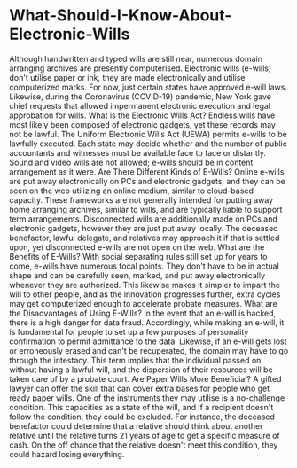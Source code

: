 # What-Should-I-Know-About-Electronic-Wills
Although handwritten and typed wills are still near, numerous domain arranging archives are presently computerised. Electronic wills (e-wills) don't utilise paper or ink, they are made electronically and utilise computerized marks. For now, just certain states have approved e-will laws. Likewise, during the Coronavirus (COVID-19) pandemic, New York gave chief requests that allowed impermanent electronic execution and legal approbation for wills.  What is the Electronic Wills Act?  Endless wills have most likely been composed of electronic gadgets, yet these records may not be lawful. The Uniform Electronic Wills Act (UEWA) permits e-wills to be lawfully executed. Each state may decide whether and the number of public accountants and witnesses must be available face to face or distantly. Sound and video wills are not allowed; e-wills should be in content arrangement as it were.  Are There Different Kinds of E-Wills?  Online e-wills are put away electronically on PCs and electronic gadgets, and they can be seen on the web utilizing an online medium, similar to cloud-based capacity. These frameworks are not generally intended for putting away home arranging archives, similar to wills, and are typically liable to support term arrangements. Disconnected wills are additionally made on PCs and electronic gadgets, however they are just put away locally. The deceased benefactor, lawful delegate, and relatives may approach it if that is settled upon, yet disconnected e-wills are not open on the web.  What are the Benefits of E-Wills?  With social separating rules still set up for years to come, e-wills have numerous focal points. They don't have to be in actual shape and can be carefully seen, marked, and put away electronically whenever they are authorized. This likewise makes it simpler to impart the will to other people, and as the innovation progresses further, extra cycles may get computerized enough to accelerate probate measures. What are the Disadvantages of Using E-Wills?  In the event that an e-will is hacked, there is a high danger for data fraud. Accordingly, while making an e-will, it is fundamental for people to set up a few purposes of personality confirmation to permit admittance to the data. Likewise, if an e-will gets lost or erroneously erased and can't be recuperated, the domain may have to go through the intestacy. This term implies that the individual passed on without having a lawful will, and the dispersion of their resources will be taken care of by a probate court.  Are Paper Wills More Beneficial?  A gifted lawyer can offer the skill that can cover extra bases for people who get ready paper wills. One of the instruments they may utilise is a no-challenge condition. This capacities as a state of the will, and if a recipient doesn't follow the condition, they could be excluded. For instance, the deceased benefactor could determine that a relative should think about another relative until the relative turns 21 years of age to get a specific measure of cash. On the off chance that the relative doesn't meet this condition, they could hazard losing everything.
